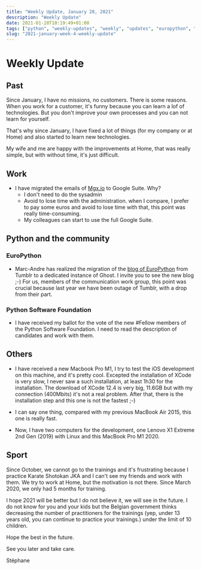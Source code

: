 ```yaml
---
title: "Weekly Update, January 28, 2021"
description: "Weekly Update"
date: 2021-01-28T10:19:49+01:00
tags: ["python", "weekly-updates", "weekly", "updates", "europython", "personal"]
slug: "2021-january-week-4-weekly-update"
---
```


# Weekly Update

## Past

Since January, I have no missions, no customers. There is some reasons. When you work for a customer, it's funny because you can learn a lof of technologies. But you don't improve your own processes and you can not learn for yourself. 

That's why since January, I have fixed a lot of things (for my company or at Home) and also started to learn new technologies.

My wife and me are happy with the improvements at Home, that was really simple, but with without time, it's just difficult.

## Work

* I have migrated the emails of [Mgx.io](https://mgx.io) to Google Suite. Why?
    * I don't need to do the sysadmin
    * Avoid to lose time with the administration. when I compare, I prefer to pay some euros and avoid to lose time with that, this point was really time-consuming. 
    * My colleagues can start to use the full Google Suite.


## Python and the community

### EuroPython

* Marc-Andre has realized the migration of the [blog of EuroPython](https://blog.europython.eu/) from Tumblr to a dedicated instance of Ghost. I invite you to see the new blog ;-) For us, members of the communication work group, this point was crucial because last year we have been outage of Tumblr, with a drop from their part.

### Python Software Foundation

* I have received my ballot for the vote of the new #Fellow members of the Python Software Foundation. I need to read the description of candidates and work with them. 

## Others

* I have received a new Macbook Pro M1, I try to test the iOS development on this machine, and it's pretty cool. Excepted the installation of XCode is very slow, I never saw a such installation, at least 1h30 for the installation. The download of XCode 12.4 is very big, 11.6GB but with my connection (400Mbits) it's not a real problem. After that, there is the installation step and this one is not the fastest ;-)

* I can say one thing, compared with my previous MacBook Air 2015, this one is really fast.

* Now, I have two computers for the development, one Lenovo X1 Extreme 2nd Gen (2019) with Linux and this MacBook Pro M1 2020.

## Sport

Since October, we cannot go to the trainings and it's frustrating because I practice Karate Shotokan JKA and I can't see my friends and work with them. We try to work at Home, but the motivation is not there. Since March 2020, we only had 5 months for training.

I hope 2021 will be better but I do not believe it, we will see in the future. I do not know for you and your kids but the Belgian government thinks decreasing the number of practitioners for the trainings (yep, under 13 years old, you can continue to practice your trainings.) under the limit of 10 children.

Hope the best in the future.

See you later and take care.

Stéphane